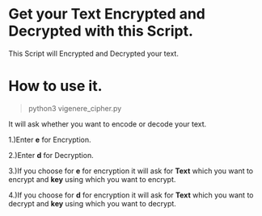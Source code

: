 # Get your Text Encrypted and Decrypted with this Script.

This Script will Encrypted and Decrypted your text.

# How to use it.

> python3 vigenere_cipher.py

It will ask whether you want to encode or decode your text.

1.)Enter **e** for Encryption.

2.)Enter **d** for Decryption.

3.)If you choose for **e** for encryption it will ask for **Text** which you want to encrypt and **key** using which you want to encrypt.

4.)If you choose for **d** for encryption it will ask for **Text** which you want to decrypt and **key** using which you want to decrypt.

